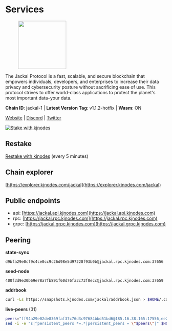 # Services

<figure><img src="https://raw.githubusercontent.com/kj89/testnet_manuals/main/pingpub/logos/jackal.png" width="150" alt=""><figcaption></figcaption></figure>

The Jackal Protocol is a fast, scalable, and secure blockchain that empowers  individuals, developers, and enterprises to increase their data privacy and  cybersecurity posture without sacrificing ease of use. This protocol strives  to offer world-class applications to protect the planet's most important data–your data.

**Chain ID**: jackal-1 | **Latest Version Tag**: v1.1.2-hotfix | **Wasm**: ON

[Website](https://jackalprotocol.com) | [Discord](https://discord.com/invite/5GKym3p6rj) | [Twitter](https://twitter.com/Jackal_Protocol)

[![Stake with kjnodes](https://i.ibb.co/cr44Q8j/button-stake-with-kjnodes.png)](https://restake.app/jackal/jklvaloper1tr3wm3mdkz0tda6t7vavqnn7fe2g4un0f67xmt)

## Restake

[Restake with kjnodes](https://restake.app/jackal/jklvaloper1tr3wm3mdkz0tda6t7vavqnn7fe2g4un0f67xmt) (every 5 minutes)
## Chain explorer
[https://explorer.kjnodes.com/jackal](https://explorer.kjnodes.com/jackal)

## Public endpoints

* api: [https://jackal.api.kjnodes.com](https://jackal.api.kjnodes.com)
* rpc: [https://jackal.rpc.kjnodes.com](https://jackal.rpc.kjnodes.com)
* grpc: [https://jackal.grpc.kjnodes.com](https://jackal.grpc.kjnodes.com)

## Peering

**state-sync**

```text
d9bfa29e0cf9c4ce0cc9c26d98e5d97228f93b0b@jackal.rpc.kjnodes.com:37656
```

**seed-node**

```text
400f3d9e30b69e78a7fb891f60d76fa3c73f0ecc@jackal.rpc.kjnodes.com:37659
```

**addrbook**
```bash
curl -Ls https://snapshots.kjnodes.com/jackal/addrbook.json > $HOME/.canine/config/addrbook.json
```

**live-peers** (31)
```bash
peers="ff94a29e02de8369faf37c76d3c97684bbd51bd6@185.16.38.165:17556,ee2ef67b49cbc7b4af7ff0b7321870a5d9ae69a5@65.108.138.80:17556,552795aa54d6a3a81c7474c6caf8c2a879f7159e@65.109.188.119:46656,d9bfa29e0cf9c4ce0cc9c26d98e5d97228f93b0b@65.109.88.38:37656,11c23c5341d0ac69f9ebb3be9afa7fe0e134ece0@94.79.54.137:28656,ad8afbc89ac64db1ee99fdd904cbd48876d44b7d@195.3.222.240:26256,dd3cab79ffae0aed4f519503b66e9403c69eeb14@85.237.193.101:25565,173c43436e2287f3660c344a5fd2386da4a61968@65.109.92.241:11126,d9abd1dd5bf7c57461f0476c61e28bac879430a2@141.94.109.71:10556,dd7e72f0a71476e51c0a601a40d6fc02a1ae1a95@65.108.6.45:60856,c2842c76779913e05fa4256e3caab852e1782951@202.61.194.254:60756,ae69a9186ee7fc09d4c46e76ee0ebea537171937@94.130.137.122:33656,a79da224ad9d4501dbf1d547986ebec55d56b951@135.181.128.114:17556,ea35106e43dcec1e5c66319272da48df3dce7723@57.128.144.233:26656,588e509e3a8c1dc4ba938779bf569cd9f6f0f4be@212.23.222.109:26256,4fa82212d657a171b1f4d3f21da33041f5cff9f9@65.21.88.172:31656,26b6255375a592c3b0664bd474a6975f468c3785@88.99.164.158:11126,7751d16cfa48da0a5bea6f40e9bcc386b4c76c50@51.89.7.184:26638,399068f8371dce4ae5d7cd7da2c965e765e68f4b@65.108.238.102:17556,e08efc0b0e15e4d8eacf0f4ed5e52f6e9bdc312d@144.76.97.251:36156,66ccc1f81b9922ea33fed598c77b491761d79cbb@65.108.77.250:36656,68b81df146d915f599775a18953bbefbd49d024a@193.70.33.64:17556,68eb09cb9c5a2b136e8c693a48bcb26d9108062f@157.90.2.254:26656,46d4495643f2579573a61e181a88de3b8f0acc4f@2.139.23.24:36656,d39fecbc409541de13fa644d90066d4dabe08262@95.165.89.222:24475,f32f6832b2b2cc1820d9de2e061a4bba0f5b8419@148.251.8.186:31656,ebc272824924ea1a27ea3183dd0b9ba713494f83@95.214.55.198:26906,6852add4eaa027707a6000c78ea9e7cde81b058f@18.118.26.4:26656,0faa7f1099de2e02deebe09fcb52863056333265@144.202.72.17:26616,7adbbe1a5f867a0befcf1fd94f395dd8257d718f@73.40.151.121:15656,ac6e9b3fc2d18f51aa8d6f98bae9e05acfac97e1@217.131.117.217:26656"
sed -i -e "s|^persistent_peers *=.*|persistent_peers = \"$peers\"|" $HOME/.canine/config/config.toml
```
